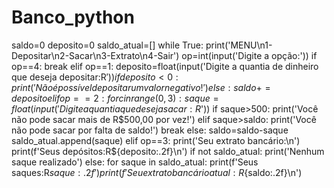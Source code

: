 # Banco_python

saldo=0
deposito=0
saldo_atual=[]
while True:
    print('MENU\n1-Depositar\n2-Sacar\n3-Extrato\n4-Sair')
    op=int(input('Digite a opção:'))
    if op==4:
        break
    elif op==1:
        deposito=float(input('Digite a quantia de dinheiro que deseja depositar:R$'))
        if deposito<0:
            print('Não é possível depositar um valor negativo!')
        else:
             saldo+=deposito
    elif op==2:
        for c in range(0,3):
            saque=float(input('Digite a quantia que deseja sacar:R$'))
            if saque>500:
                print('Você não pode sacar mais de R$500,00 por vez!')
            elif saque>saldo:
                print('Você não pode sacar por falta de saldo!')
                break
            else:
                saldo=saldo-saque
                saldo_atual.append(saque)
    elif op==3:
        print('Seu extrato bancário:\n')
        print(f'Seus depósitos:R${deposito:.2f}\n')
        if not saldo_atual:
            print('Nenhum saque realizado')
        else:
            for saque in saldo_atual:
                print(f'Seus saques:R${saque:.2f}')
        print(f'Seu extrato bancário atual:R${saldo:.2f}\n')
